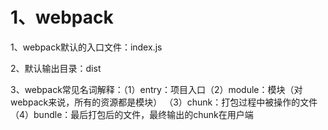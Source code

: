 # 1、webpack  #
1、webpack默认的入口文件：index.js

2、默认输出目录：dist

3、webpack常见名词解释：（1）entry：项目入口（2）module：模块（对webpack来说，所有的资源都是模块） （3）chunk：打包过程中被操作的文件 （4）bundle：最后打包后的文件，最终输出的chunk在用户端
